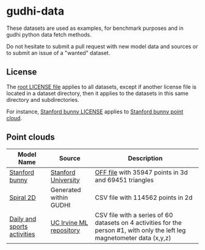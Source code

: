# gudhi-data

These datasets are used as examples, for benchmark purposes and in gudhi python data fetch methods.

Do not hesitate to submit a pull request with new model data and sources or to submit an issue of a "wanted" dataset.

## License

The [root LICENSE file](LICENSE) applies to all datasets, except if another license file is located in a dataset
directory, then it applies to the datasets in this same directory and subdirectories.

For instance, [Stanford bunny LICENSE](points/bunny/LICENSE) applies to [Stanford bunny point cloud](points/bunny/).

## Point clouds

| Model Name | Source | Description |
|------------|--------|-------------|
| [Stanford bunny](points/bunny/bunny.off) | [Stanford University](http://graphics.stanford.edu/data/3Dscanrep/) | [OFF file](https://en.wikipedia.org/wiki/OFF_(file_format)) with 35947 points in 3d and 69451 triangles |
| [Spiral 2D](points/spiral_2d/spiral_2d.csv) | Generated within GUDHI | CSV file with 114562 points in 2d |
| [Daily and sports activities](points/activities/left_leg_magnetometer.csv) | [UC Irvine ML repository](https://archive-beta.ics.uci.edu/ml/datasets/daily+and+sports+activities) | CSV file with a series of 60 datasets on 4 activities for the person #1, with only the left leg magnetometer data (x,y,z) |

